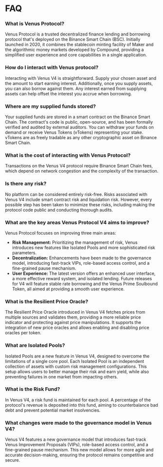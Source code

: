 # FAQ

### **What is Venus Protocol?**

Venus Protocol is a trusted decentralized finance lending and borrowing protocol that's deployed on the Binance Smart Chain (BSC). Initially launched in 2020, it combines the stablecoin minting facility of Maker and the algorithmic money markets developed by Compound, providing a simplified user experience and core capabilities in a single application.

### How do I interact with Venus protocol?

Interacting with Venus V4 is straightforward. Supply your chosen asset and the amount to start earning interest. Additionally, once you supply assets, you can also borrow against them. Any interest earned from supplying assets can help offset the interest you accrue when borrowing.

### Where are my supplied funds stored?

Your supplied funds are stored in a smart contract on the Binance Smart Chain. The contract's code is public, open-source, and has been formally verified and audited by external auditors. You can withdraw your funds on demand or receive Venus Tokens (vTokens) representing your stake. vTokens are as freely tradable as any other cryptographic asset on Binance Smart Chain.

### **What is the cost of interacting with Venus Protocol?**

Transactions on the Venus V4 protocol require Binance Smart Chain fees, which depend on network congestion and the complexity of the transaction.

### **Is there any risk?**

No platform can be considered entirely risk-free. Risks associated with Venus V4 include smart contract risk and liquidation risk. However, every possible step has been taken to minimize these risks, including making the protocol code public and conducting thorough audits.

### **What are the key areas Venus Protocol V4 aims to improve?**

Venus Protocol focuses on improving three main areas:

- **Risk Management:** Prioritizing the management of risk, Venus introduces new features like Isolated Pools and more sophisticated risk parameters.
- **Decentralization:** Enhancements have been made to the governance model, introducing fast-track VIPs, role-based access control, and a fine-grained pause mechanism.
- **User Experience:** The latest version offers an enhanced user interface, a more effective reward system, and isolated lending. Future releases for V4 will feature stable rate borrowing and the Venus Prime Soulbound Token, all aimed at providing a smooth user experience.

### **What is the Resilient Price Oracle?**

The Resilient Price Oracle introduced in Venus V4 fetches prices from multiple sources and validates them, providing a more reliable price indicator and protecting against price manipulations. It supports the integration of new price oracles and allows enabling and disabling price oracles per token.

### **What are Isolated Pools?**

Isolated Pools are a new feature in Venus V4, designed to overcome the limitations of a single core pool. Each Isolated Pool is an independent collection of assets with custom risk management configurations. This setup allows users to better manage their risk and earn yield, while also preventing failures in one market from impacting others.

### **What is the Risk Fund?**

In Venus V4, a risk fund is maintained for each pool. A percentage of the protocol's revenue is deposited into this fund, aiming to counterbalance bad debt and prevent potential market insolvencies.

### **What changes were made to the governance model in Venus V4?**

Venus V4 features a new governance model that introduces fast-track Venus Improvement Proposals (VIPs), role-based access control, and a fine-grained pause mechanism. This new model allows for more agile and accurate decision-making, ensuring the protocol remains competitive and secure.
